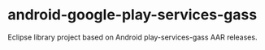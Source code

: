 # android-google-play-services-gass
Eclipse library project based on Android play-services-gass AAR releases. 
